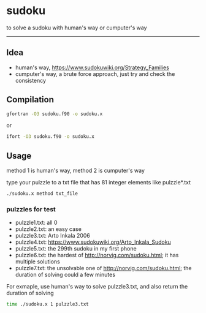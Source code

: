 # sudoku
to solve a sudoku with human's way or cumputer's way

-----------------------------
## Idea
* human's way, https://www.sudokuwiki.org/Strategy_Families
* cumputer's way, a brute force approach, just try and check the consistency

## Compilation
```bash
gfortran -O3 sudoku.f90 -o sudoku.x
```
or
```bash
ifort -O3 sudoku.f90 -o sudoku.x
```

## Usage
method 1 is human's way, method 2 is cumputer's way

type your pulzzle to a txt file that has 81 integer elements like pulzzle*.txt

```bash
./sudoku.x method txt_file
```

### pulzzles for test
* pulzzle1.txt: all 0
* pulzzle2.txt: an easy case
* pulzzle3.txt: Arto Inkala 2006
* pulzzle4.txt: https://www.sudokuwiki.org/Arto_Inkala_Sudoku
* pulzzle5.txt: the 299th sudoku in my first phone
* pulzzle6.txt: the  hardest of http://norvig.com/sudoku.html; it has multiple solutions
* pulzzle7.txt: the unsolvable one of http://norvig.com/sudoku.html; the duration of solving could a few minutes

For exmaple, use human's way to solve pulzzle3.txt, and also return the duration of solving
```bash
time ./sudoku.x 1 pulzzle3.txt
```
